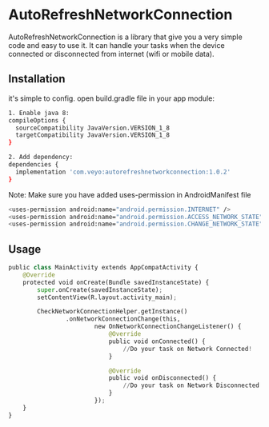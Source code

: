 # AutoRefreshNetworkConnection

AutoRefreshNetworkConnection is a library that give you a very simple code and easy to use it. It can handle your tasks when the device connected or disconnected from internet (wifi or mobile data).

## Installation

it's simple to config. open build.gradle file in your app module:

```bash
1. Enable java 8:
compileOptions {
  sourceCompatibility JavaVersion.VERSION_1_8
  targetCompatibility JavaVersion.VERSION_1_8
}

2. Add dependency:
dependencies {
  implementation 'com.veyo:autorefreshnetworkconnection:1.0.2'
}
```

Note: Make sure you have added uses-permission in AndroidManifest file
```bash
<uses-permission android:name="android.permission.INTERNET" />
<uses-permission android:name="android.permission.ACCESS_NETWORK_STATE" />
<uses-permission android:name="android.permission.CHANGE_NETWORK_STATE" />
```

## Usage

```python
public class MainActivity extends AppCompatActivity {
    @Override
    protected void onCreate(Bundle savedInstanceState) {
        super.onCreate(savedInstanceState);
        setContentView(R.layout.activity_main);

        CheckNetworkConnectionHelper.getInstance()
                .onNetworkConnectionChange(this,
                        new OnNetworkConnectionChangeListener() {
                            @Override
                            public void onConnected() {
                                //Do your task on Network Connected!
                            }

                            @Override
                            public void onDisconnected() {
                                //Do your task on Network Disconnected!
                            }
                        });
    }
}

```

